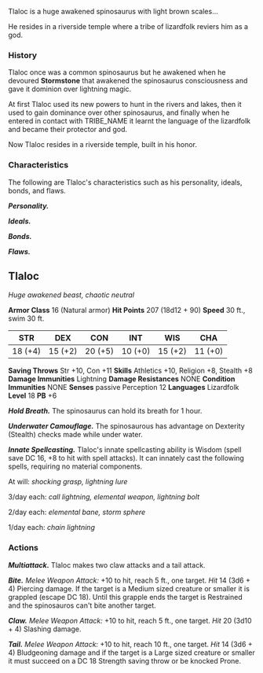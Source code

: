 Tlaloc is a huge awakened spinosaurus with light brown scales...

He resides in a riverside temple where a tribe of lizardfolk reviers him as a god.

### History
Tlaloc once was a common spinosaurus but he awakened when he devoured **Stormstone** that awakened the spinosaurus consciousness and gave it dominion over lightning magic.

At first Tlaloc used its new powers to hunt in the rivers and lakes,  then it used to gain dominance over other spinosaurus, and finally when he entered in contact with TRIBE_NAME it learnt the language of the lizardfolk and became their protector and god.

Now Tlaloc resides in a riverside temple, built in his honor.


### Characteristics
The following are Tlaloc's characteristics such as his personality, ideals, bonds, and flaws.

***Personality.***

***Ideals.***

***Bonds.***

***Flaws.***

## Tlaloc
*Huge awakened beast, chaotic neutral*

**Armor Class** 16 (Natural armor)
**Hit Points** 207 (18d12 + 90)
**Speed** 30 ft., swim 30 ft.

|   STR   |   DEX   |   CON   |   INT   |   WIS   |   CHA   |
|:-------:|:-------:|:-------:|:-------:|:-------:|:-------:|
| 18 (+4) | 15 (+2) | 20 (+5) | 10 (+0) | 15 (+2) | 11 (+0) |

**Saving Throws** Str +10, Con +11
**Skills** Athletics +10, Religion +8, Stealth +8
**Damage Immunities** Lightning
**Damage Resistances** NONE
**Condition Immunities** NONE
**Senses** passive Perception 12
**Languages** Lizardfolk
**Level** 18 **PB** +6

***Hold Breath.*** The spinosaurus can hold its breath for 1 hour.

***Underwater Camouflage.*** The spinosaurous has advantage on Dexterity (Stealth) checks made while under water.

***Innate Spellcasting.*** Tlaloc's innate spellcasting ability is Wisdom (spell save DC 16, +8 to hit with spell attacks). It can innately cast the following spells, requiring no material components.

At will: *shocking grasp, lightning lure*

3/day each: *call lightning, elemental weapon, lightning bolt*

2/day each: *elemental bane, storm sphere*

1/day each: *chain lightning*


### Actions
***Multiattack.*** Tlaloc makes two claw attacks and a tail attack.

***Bite.*** *Melee Weapon Attack:* +10 to hit, reach 5 ft., one target. *Hit* 14 (3d6 + 4) Piercing damage. If the target is a Medium sized creature or smaller it is grappled (escape DC 18). Until this grapple ends the target is Restrained and the spinosauros can't bite another target.

***Claw.*** *Melee Weapon Attack:* +10 to hit, reach 5 ft., one target. *Hit* 20 (3d10 + 4) Slashing damage. 

***Tail.*** *Melee Weapon Attack:* +10 to hit, reach 10 ft., one target. *Hit* 14 (3d6 + 4) Bludgeoning damage and if the target is a Large sized creature or smaller it must succeed on a DC 18 Strength saving throw or be knocked Prone. 
